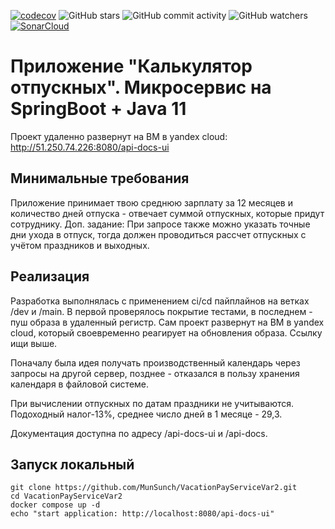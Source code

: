 [![codecov](https://codecov.io/gh/MunSunch/VacationPayServiceVar2/graph/badge.svg?token=EZ44G3V576)](https://codecov.io/gh/MunSunch/VacationPayServiceVar2) 
![GitHub stars](https://img.shields.io/github/stars/MunSunch/VacationPayServiceVar2)
![GitHub commit activity](https://img.shields.io/github/commit-activity/w/MunSunch/VacationPayServiceVar2)
![GitHub watchers](https://img.shields.io/github/watchers/MunSunch/VacationPayServiceVar2)
[![SonarCloud](https://sonarcloud.io/images/project_badges/sonarcloud-black.svg)](https://sonarcloud.io/summary/new_code?id=MunSunch_VacationPayServiceVar2)

# Приложение "Калькулятор отпускных". Микросервис на SpringBoot + Java 11
Проект удаленно развернут на ВМ в yandex cloud: http://51.250.74.226:8080/api-docs-ui

## Минимальные требования
Приложение принимает твою среднюю зарплату за 12 месяцев и количество дней отпуска - отвечает суммой отпускных, которые придут сотруднику.
Доп. задание: При запросе также можно указать точные дни ухода в отпуск, тогда должен проводиться рассчет отпускных с учётом праздников и выходных.

## Реализация
Разработка выполнялась с применением ci/cd пайплайнов на ветках /dev и /main. В первой проверялось покрытие тестами, в
последнем - пуш образа в удаленный регистр. Сам проект развернут на ВМ в yandex cloud, который своевременно реагирует на обновления
образа. Ссылку ищи выше.

Поначалу была идея получать производственный календарь через запросы на другой сервер, позднее - отказался
в пользу хранения календаря в файловой системе. 

При вычислении отпускных по датам праздники не учитываются. Подоходный налог-13%, среднее число дней в 1 месяце - 29,3.

Документация доступна по адресу /api-docs-ui и /api-docs.

## Запуск локальный
```
git clone https://github.com/MunSunch/VacationPayServiceVar2.git
cd VacationPayServiceVar2
docker compose up -d
echo "start application: http://localhost:8080/api-docs-ui"
```

